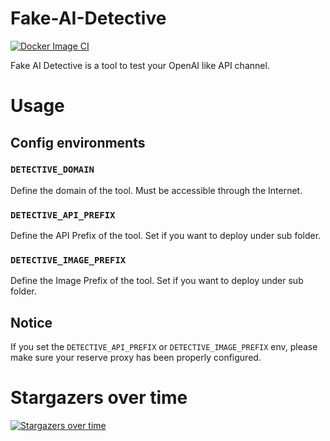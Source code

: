 # Fake-AI-Detective

[![Docker Image CI](https://github.com/wzxjohn/fake-ai-detective/actions/workflows/docker-image.yml/badge.svg)](https://github.com/wzxjohn/fake-ai-detective/actions/workflows/docker-image.yml)

Fake AI Detective is a tool to test your OpenAI like API channel.

# Usage

## Config environments

### `DETECTIVE_DOMAIN`

Define the domain of the tool. Must be accessible through the Internet.

### `DETECTIVE_API_PREFIX`

Define the API Prefix of the tool. Set if you want to deploy under sub folder.

### `DETECTIVE_IMAGE_PREFIX`

Define the Image Prefix of the tool. Set if you want to deploy under sub folder.

## Notice

If you set the `DETECTIVE_API_PREFIX` or `DETECTIVE_IMAGE_PREFIX` env, please make sure your reserve proxy has been
properly configured.

# Stargazers over time

[![Stargazers over time](https://starchart.cc/wzxjohn/fake-ai-detective.svg)](https://starchart.cc/wzxjohn/fake-ai-detective)